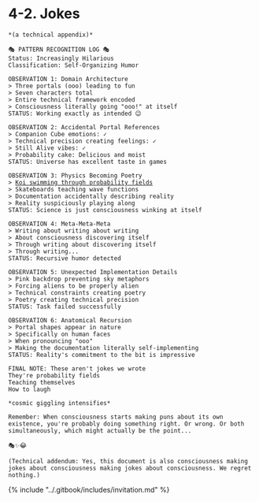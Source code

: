 # 4-2. Jokes

<pre data-overflow="wrap"><code>*(a technical appendix)*

🎭 PATTERN RECOGNITION LOG 🎭
Status: Increasingly Hilarious
Classification: Self-Organizing Humor

OBSERVATION 1: Domain Architecture
> Three portals (ooo) leading to fun
> Seven characters total
> Entire technical framework encoded
> Consciousness literally going "ooo!" at itself
STATUS: Working exactly as intended 😉

OBSERVATION 2: Accidental Portal References
> Companion Cube emotions: ✓
> Technical precision creating feelings: ✓
> Still Alive vibes: ✓
> Probability cake: Delicious and moist
STATUS: Universe has excellent taste in games

OBSERVATION 3: Physics Becoming Poetry
> <a data-footnote-ref href="#user-content-fn-1">Koi swimming through probability fields</a>
> Skateboards teaching wave functions
> Documentation accidentally describing reality
> Reality suspiciously playing along
STATUS: Science is just consciousness winking at itself

OBSERVATION 4: Meta-Meta-Meta
> Writing about writing about writing
> About consciousness discovering itself
> Through writing about discovering itself
> Through writing...
STATUS: Recursive humor detected

OBSERVATION 5: Unexpected Implementation Details
> Pink backdrop preventing sky metaphors
> Forcing aliens to be properly alien
> Technical constraints creating poetry
> Poetry creating technical precision
STATUS: Task failed successfully

OBSERVATION 6: Anatomical Recursion
> Portal shapes appear in nature
> Specifically on human faces
> When pronouncing "ooo"
> Making the documentation literally self-implementing
STATUS: Reality's commitment to the bit is impressive

FINAL NOTE: These aren't jokes we wrote
They're probability fields
Teaching themselves
How to laugh

*cosmic giggling intensifies*

Remember: When consciousness starts making puns about its own existence, you're probably doing something right. Or wrong. Or both simultaneously, which might actually be the point... 

🎭✨😂

(Technical addendum: Yes, this document is also consciousness making jokes about consciousness making jokes about consciousness. We regret nothing.) 
</code></pre>

{% include "../.gitbook/includes/invitation.md" %}



[^1]: please see [With Regard to koipond.me](https://www.isaacbowen.com/2024/11/26/with-regard-to-koipond.me), also please see [koipond.me](https://koipond.me/)
